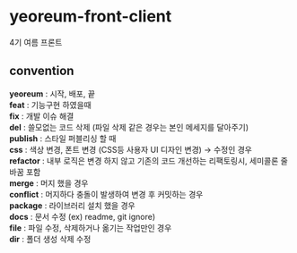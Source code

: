 # yeoreum-front-client
4기 여름 프론트

## convention
**yeoreum** : 시작, 배포, 끝 </br>
**feat** : 기능구현 하였을때 </br>
**fix** : 개발 이슈 해결 </br>
**del** : 쓸모없는 코드 삭제 (파일 삭제 같은 경우는 본인 메세지를 달아주기) </br>
**publish** : 스타일 퍼블리싱 할 때 </br>
**css** : 색상 변경, 폰트 변경 (CSS등 사용자 UI 디자인 변경) → 수정인 경우 </br>
**refactor** : 내부 로직은 변경 하지 않고 기존의 코드 개선하는 리팩토링시, 세미콜론 줄바꿈 포함 </br>
**merge** : 머지 했을 경우 </br>
**conflict** : 머지하다 충돌이 발생하여 변경 후 커밋하는 경우 </br>
**package** : 라이브러리 설치 했을 경우 </br>
**docs** : 문서 수정 (ex) readme, git ignore) </br>
**file** : 파일 수정, 삭제하거나 옮기는 작업만인 경우 </br>
**dir** : 폴더 생성 삭제 수정 </br>

